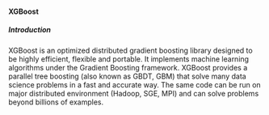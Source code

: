 #### XGBoost

##### Introduction

XGBoost is an optimized distributed gradient boosting library designed to be highly efficient, flexible and portable. It implements machine learning algorithms under the Gradient Boosting framework. XGBoost provides a parallel tree boosting (also known as GBDT, GBM) that solve many data science problems in a fast and accurate way. The same code can be run on major distributed environment (Hadoop, SGE, MPI) and can solve problems beyond billions of examples.
